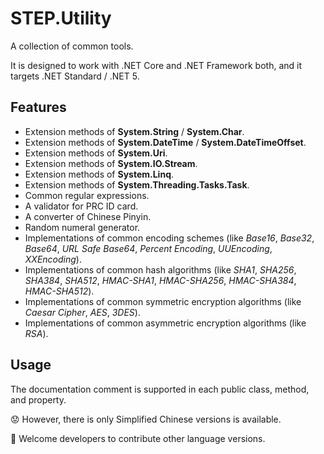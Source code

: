 # STEP.Utility

A collection of common tools.

It is designed to work with .NET Core and .NET Framework both, and it targets .NET Standard / .NET 5.

## Features

* Extension methods of **System.String** / **System.Char**.
* Extension methods of **System.DateTime** / **System.DateTimeOffset**.
* Extension methods of **System.Uri**.
* Extension methods of **System.IO.Stream**.
* Extension methods of **System.Linq**.
* Extension methods of **System.Threading.Tasks.Task**.
* Common regular expressions.
* A validator for PRC ID card.
* A converter of Chinese Pinyin.
* Random numeral generator.
* Implementations of common encoding schemes (like *Base16*, *Base32*, *Base64*, *URL Safe Base64*, *Percent Encoding*, *UUEncoding*, *XXEncoding*). 
* Implementations of common hash algorithms (like *SHA1*, *SHA256*, *SHA384*, *SHA512*, *HMAC-SHA1*, *HMAC-SHA256*, *HMAC-SHA384*, *HMAC-SHA512*).
* Implementations of common symmetric encryption algorithms (like *Caesar Cipher*, *AES*, *3DES*).
* Implementations of common asymmetric encryption algorithms (like *RSA*).

## Usage

The documentation comment is supported in each public class, method, and property.

😟 However, there is only Simplified Chinese versions is available.

🙂 Welcome developers to contribute other language versions.